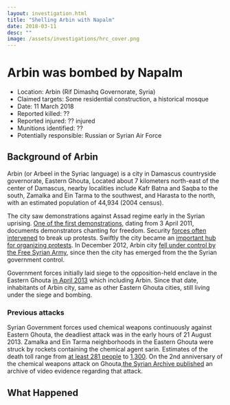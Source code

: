 ```yaml
---
layout: investigation.html
title: "Shelling Arbin with Napalm"
date: 2018-03-11
desc: ""
image: /assets/investigations/hrc_cover.png
---
```


# Arbin was bombed by Napalm

- Location: Arbin (Rif Dimashq Governorate, Syria)
- Claimed targets: Some residential construction, a historical mosque
- Date: 11 March 2018
- Reported killed: ??
- Reported injured: ?? injured
- Munitions identified: ??
- Potentially responsible: Russian or Syrian Air Force

## Background of Arbin

Arbin (or Arbeel in the Syriac language) is a city in Damascus countryside governorate, Eastern Ghouta, Located about 7 kilometers north-east of the center of Damascus, nearby localities include Kafr Batna and Saqba to the south, Zamalka and Ein Tarma to the southwest, and Harasta to the north, with an estimated population of 44,934 (2004 census). 

The city saw demonstrations against Assad regime early in the Syrian uprising. [One of the first demonstrations](https://www.youtube.com/watch?v=m_obJ6g9BMI), dating from 3 April 2011, documents demonstrators chanting for freedom. Security [forces often intervened](https://www.youtube.com/watch?v=m0b4lXsnD0E) to break up protests. Swiftly the city became an [important hub for organizing protests](https://www.youtube.com/watch?v=WPZoGoGHx8c). In December 2012, Arbin city [fell under control by the Free Syrian Army](http://www.understandingwar.org/press-media/graphsandstat/battle-damascus-current-state-play-syria), since then the city has emerged from the the Syrian government control.

Government forces initially laid siege to the opposition-held enclave in the Eastern Ghouta [in April 2013](http://www.ohchr.org/Documents/HRBodies/HRCouncil/CoISyria/A-HRC-37-72_EN.pdf) which including Arbin. Since that date, inhabitants of Arbin city, same as other Eastern Ghouta cities, still living under the siege and bombing. 

### Previous attacks

Syrian Government forces used chemical weapons continuously against Eastern Ghouta, the deadliest attack was in the early hours of 21 August 2013.  Zamalka and  Ein Tarma neighborhoods in the Eastern Ghouta were struck by rockets containing the chemical agent sarin. Estimates of the death toll range from [at least 281 people](https://www.diplomatie.gouv.fr/IMG/pdf/Syrian_Chemical_Programme.pdf) to [1,300](https://english.alarabiya.net/en/News/middle-east/2013/08/21/Syrian-activists-at-least-500-killed-in-chemical-attack-on-Eastern-Ghouta.html).
On the 2nd anniversary of the chemical weapons attack on Ghouta,[the Syrian Archive published](https://syrianarchive.org/en/investigations/Press-Release-of-the-Chemical-Weapons-Attack-on-Damascus.html) an archive of video evidence regarding that attack.

## What Happened


